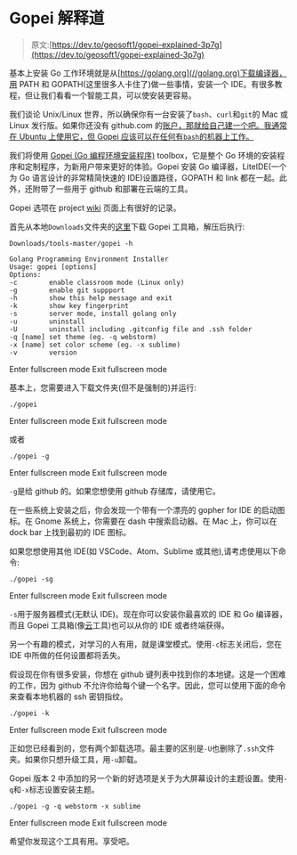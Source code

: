 # Gopei 解释道

> 原文:[https://dev.to/geosoft1/gopei-explained-3p7g](https://dev.to/geosoft1/gopei-explained-3p7g)

基本上安装 Go 工作环境就是从[https://golang.org](//golang.org)下载编译器，用 PATH 和 GOPATH(这里很多人卡住了)做一些事情，安装一个 IDE。有很多教程，但让我们看看一个智能工具，可以使安装更容易。

我们谈论 Unix/Linux 世界，所以确保你有一台安装了`bash`、`curl`和`git`的 Mac 或 Linux 发行版。如果你还没有 github.com 的[账户，那就给自己建一个吧。我通常在 Ubuntu 上使用它，但 Gopei 应该可以在任何有`bash`的机器上工作。](https://github.com)

我们将使用 [Gopei (Go 编程环境安装程序)](https://github.com/geosoft1/tools) toolbox，它是整个 Go 环境的安装程序和定制程序，为新用户带来更好的体验。Gopei 安装 Go 编译器，LiteIDE(一个为 Go 语言设计的非常精简快速的 IDE)设置路径，GOPATH 和 link 都在一起。此外，还附带了一些用于 github 和部署在云端的工具。

Gopei 选项在 project [wiki](https://github.com/geosoft1/tools/wiki) 页面上有很好的记录。

首先从本地`Downloads`文件夹的[这里](https://github.com/geosoft1/tools/archive/master.zip)下载 Gopei 工具箱，解压后执行:

```
Downloads/tools-master/gopei -h

Golang Programming Environment Installer
Usage: gopei [options]
Options:
-c        enable classroom mode (Linux only)
-g        enable git suppport
-h        show this help message and exit
-k        show key fingerprint
-s        server mode, install golang only
-u        uninstall
-U        uninstall including .gitconfig file and .ssh folder
-q [name] set theme (eg. -q webstorm)
-x [name] set color scheme (eg. -x sublime)
-v        version 
```

Enter fullscreen mode Exit fullscreen mode

基本上，您需要进入下载文件夹(但不是强制的)并运行:

```
./gopei 
```

Enter fullscreen mode Exit fullscreen mode

或者

```
./gopei -g 
```

Enter fullscreen mode Exit fullscreen mode

`-g`是给 github 的。如果您想使用 github 存储库，请使用它。

在一些系统上安装之后，你会发现一个带有一个漂亮的 gopher for IDE 的启动图标。在 Gnome 系统上，你需要在 dash 中搜索启动器。在 Mac 上，你可以在 dock bar 上找到最初的 IDE 图标。

如果您想使用其他 IDE(如 VSCode、Atom、Sublime 或其他),请考虑使用以下命令:

```
./gopei -sg 
```

Enter fullscreen mode Exit fullscreen mode

`-s`用于服务器模式(无默认 IDE)。现在你可以安装你最喜欢的 IDE 和 Go 编译器，而且 Gopei 工具箱(像[云](https://github.com/geosoft1/tools/wiki/Cloud-tool)工具)也可以从你的 IDE 或者终端获得。

另一个有趣的模式，对学习的人有用，就是课堂模式。使用`-c`标志关闭后，您在 IDE 中所做的任何设置都将丢失。

假设现在你有很多安装，你想在 github 键列表中找到你的本地键。这是一个困难的工作，因为 github 不允许你给每个键一个名字。因此，您可以使用下面的命令来查看本地机器的 ssh 密钥指纹。

```
./gopei -k 
```

Enter fullscreen mode Exit fullscreen mode

正如您已经看到的，您有两个卸载选项。最主要的区别是`-U`也删除了`.ssh`文件夹。如果你只想升级工具，用`-u`卸载。

Gopei 版本 2 中添加的另一个新的好选项是关于为大屏幕设计的主题设置。使用`-q`和`-x`标志设置安装主题。

```
./gopei -g -q webstorm -x sublime 
```

Enter fullscreen mode Exit fullscreen mode

希望你发现这个工具有用。享受吧。